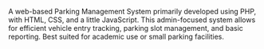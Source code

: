 A web-based Parking Management System primarily developed using PHP, with HTML, CSS, and a little JavaScript. This admin-focused system allows for efficient vehicle entry tracking, parking slot management, and basic reporting. Best suited for academic use or small parking facilities.
